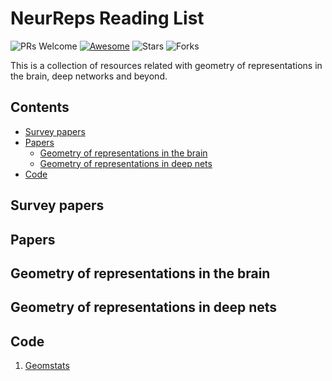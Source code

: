 # NeurReps Reading List

![PRs Welcome](https://img.shields.io/badge/PRs-Welcome-green) [![Awesome](https://awesome.re/badge.svg)](https://awesome.re) ![Stars](https://img.shields.io/github/stars/neurreps/reading-list?color=yellow)  ![Forks](https://img.shields.io/github/forks/neurreps/reading-list?color=blue&label=Fork)

This is a collection of resources related with geometry of representations in the brain, deep networks and beyond.


## Contents

- [Survey papers](#surveypapers)
- [Papers](#papers)
  - [Geometry of representations in the brain](#grb)
  - [Geometry of representations in deep nets](#grdn)
- [Code](#code)


<a name="surveypapers" />

## Survey papers


<a name="papers" />

## Papers

<a name="grb" />

## Geometry of representations in the brain


<a name="grdn" />

## Geometry of representations in deep nets


<a name="code" />

## Code

1. [Geomstats](https://geomstats.github.io/)
